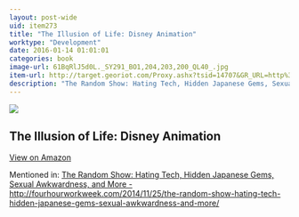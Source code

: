 ```yaml
---
layout: post-wide
uid: item273
title: "The Illusion of Life: Disney Animation"
worktype: "Development"
date: 2016-01-14 01:01:01
categories: book
image-url: 61BqRlJ5d0L._SY291_BO1,204,203,200_QL40_.jpg
item-url: http://target.georiot.com/Proxy.ashx?tsid=14707&GR_URL=http%3A%2F%2Fwww.amazon.com%2FIllusion-Life-Disney-Animation%2Fdp%2F0786860707
description: "The Random Show: Hating Tech, Hidden Japanese Gems, Sexual Awkwardness, and More - http://fourhourworkweek.com/2014/11/25/the-random-show-hating-tech-hidden-japanese-gems-sexual-awkwardness-and-more/"
---
```

<a href="http://target.georiot.com/Proxy.ashx?tsid=14707&GR_URL=http%3A%2F%2Fwww.amazon.com%2FIllusion-Life-Disney-Animation%2Fdp%2F0786860707" target="blank"><img src="../../../../img/thumbs/61BqRlJ5d0L._SY291_BO1,204,203,200_QL40_.jpg" class="prod-img"></a>
<h2>The Illusion of Life: Disney Animation</h2>
<p><a class="btn btn-primary" href="http://target.georiot.com/Proxy.ashx?tsid=14707&GR_URL=http%3A%2F%2Fwww.amazon.com%2FIllusion-Life-Disney-Animation%2Fdp%2F0786860707" target="blank">View on Amazon</a><p>
<p>Mentioned in: <a href="http://fourhourworkweek.com/2014/11/25/the-random-show-hating-tech-hidden-japanese-gems-sexual-awkwardness-and-more/" target="blank">The Random Show: Hating Tech, Hidden Japanese Gems, Sexual Awkwardness, and More - http://fourhourworkweek.com/2014/11/25/the-random-show-hating-tech-hidden-japanese-gems-sexual-awkwardness-and-more/</a></p>
